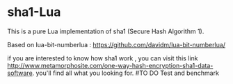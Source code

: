 # sha1-Lua
This is a pure Lua implementation of sha1 (Secure Hash Algorithm 1).

Based on lua-bit-numberlua : https://github.com/davidm/lua-bit-numberlua/

if you are interested to know how sha1 work , you can visit this link http://www.metamorphosite.com/one-way-hash-encryption-sha1-data-software. 
you'll find all what you looking for.
#TO DO 
Test and benchmark
